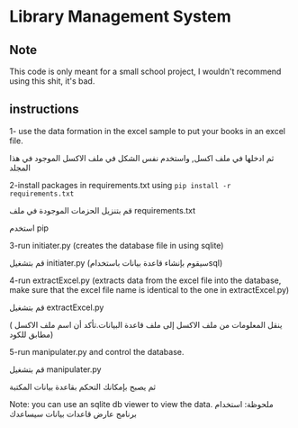 # Library Management System 

## Note
This code is only meant for a small school project, I wouldn't recommend using this shit, it's bad.


## instructions

1- use the data formation in the excel sample to put your books in an excel file.


ثم ادخلها في ملف اكسل, واستخدم نفس الشكل في ملف الاكسل الموجود في هذا المجلد

2-install packages in requirements.txt using `pip install -r requirements.txt`

قم بتنزيل الحزمات الموجودة في ملف
 requirements.txt

استخدم pip


3-run initiater.py  (creates the database file in using sqlite)

قم بتشغيل initiater.py
 (سيقوم بإنشاء قاعدة بيانات باستخدامsql)


4-run extractExcel.py (extracts data from the excel file into the database, make sure that the excel file name is identical to the one in extractExcel.py)

قم بتشغيل extractExcel.py

 ( ينقل المعلومات من ملف الاكسل إلى ملف قاعدة البيانات.تأكد أن اسم ملف الاكسل مطابق للكود)


5-run manipulater.py and control the database.

قم بتشغيل manipulater.py

ثم يصبح بإمكانك التحكم بقاعدة بيانات المكتبة

Note: you can use an sqlite db viewer to view the data.
ملحوظة: استخدام برنامج عارض قاعدات بيانات سيساعدك